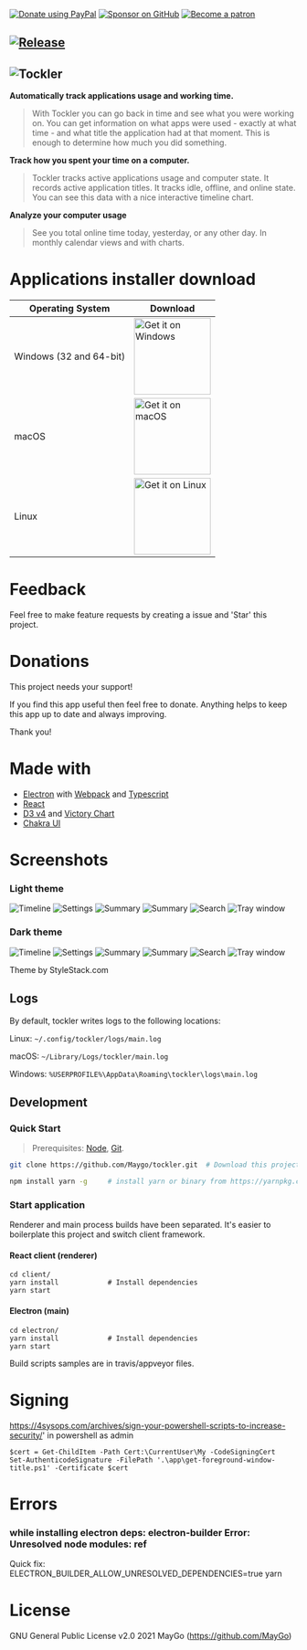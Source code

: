 <!-- DONATELINKS -->

[![Donate using PayPal](https://github.com/MayGo/tockler/raw/master/badges/Donate-PayPal-green.svg)](https://www.paypal.com/cgi-bin/webscr?cmd=_s-xclick&hosted_button_id=JAHHBZZCZVDMA)
[![Sponsor on GitHub](https://github.com/MayGo/tockler/raw/master/badges/GitHub-Badge.svg)](https://github.com/sponsors/maygo/)
[![Become a patron](https://github.com/MayGo/tockler/raw/master/badges/Patreon-Badge.svg)](https://www.patreon.com/Tockler)

<!-- DONATELINKS -->

## [![Release](https://img.shields.io/github/v/release/MayGo/tockler)](https://github.com/MayGo/tockler/releases/latest)

## ![Tockler](https://github.com/MayGo/tockler/raw/master/screenshots/tockler-logo.png 'Tockler')

**Automatically track applications usage and working time.**

> With Tockler you can go back in time and see what you were working on. You can get information on what apps were used - exactly at what time - and what title the application had at that moment. This is enough to determine how much you did something.

**Track how you spent your time on a computer.**

> Tockler tracks active applications usage and computer state. It records active application titles. It tracks idle, offline, and online state. You can see this data with a nice interactive timeline chart.

**Analyze your computer usage**

> See you total online time today, yesterday, or any other day. In monthly calendar views and with charts.

# Applications installer download

| Operating System        | Download                                                                                                                                                                                                                   |
| ----------------------- | -------------------------------------------------------------------------------------------------------------------------------------------------------------------------------------------------------------------------- |
| Windows (32 and 64-bit) | <a href='https://github.com/MayGo/tockler/releases/download/v3.19.1/tockler-3.19.1-windows.exe'><img alt='Get it on Windows' width="134px" src='https://github.com/MayGo/tockler/raw/master/badges/BadgeWindows.png'/></a> |
| macOS                   | <a href='https://github.com/MayGo/tockler/releases/download/v3.19.1/Tockler-3.19.1.dmg'><img alt='Get it on macOS' width="134px" src='https://github.com/MayGo/tockler/raw/master/badges/BadgeMacOS.png'/></a>             |
| Linux                   | <a href='https://github.com/MayGo/tockler/releases/download/v3.19.1/Tockler-3.19.1.AppImage'><img alt='Get it on Linux' width="134px" src='https://github.com/MayGo/tockler/raw/master/badges/BadgeLinux.png'/></a>        |

# Feedback

Feel free to make feature requests by creating a issue and 'Star' this project.

# Donations

This project needs your support!

If you find this app useful then feel free to donate. Anything helps to keep this app up to date and always improving.

Thank you!

# Made with

-   [Electron](https://electron.atom.io/) with [Webpack](https://webpack.github.io/) and [Typescript](https://www.typescriptlang.org/)
-   [React](https://reactjs.org/)
-   [D3 v4](https://d3js.org/) and [Victory Chart](http://formidable.com/open-source/victory/docs/victory-chart/)
-   [Chakra UI](https://chakra-ui.com/)

# Screenshots

### Light theme

![Timeline](https://github.com/MayGo/tockler/raw/master/screenshots/light/tockler-timeline.png 'Timeline')
![Settings](https://github.com/MayGo/tockler/raw/master/screenshots/light/tockler-settings.png 'Settings')
![Summary](https://github.com/MayGo/tockler/raw/master/screenshots/light/tockler-summary-calendar.png 'Summary')
![Summary](https://github.com/MayGo/tockler/raw/master/screenshots/light/tockler-summary-chart.png 'Summary')
![Search](https://github.com/MayGo/tockler/raw/master/screenshots/light/tockler-search.png 'Search')
![Tray window](https://github.com/MayGo/tockler/raw/master/screenshots/light/tockler-tray.png 'Tray window')

### Dark theme

![Timeline](https://github.com/MayGo/tockler/raw/master/screenshots/dark/tockler-timeline.png 'Timeline')
![Settings](https://github.com/MayGo/tockler/raw/master/screenshots/dark/tockler-settings.png 'Settings')
![Summary](https://github.com/MayGo/tockler/raw/master/screenshots/dark/tockler-summary-calendar.png 'Summary')
![Summary](https://github.com/MayGo/tockler/raw/master/screenshots/dark/tockler-summary-chart.png 'Summary')
![Search](https://github.com/MayGo/tockler/raw/master/screenshots/dark/tockler-search.png 'Search')
![Tray window](https://github.com/MayGo/tockler/raw/master/screenshots/dark/tockler-tray.png 'Tray window')

Theme by StyleStack.com

## Logs

By default, tockler writes logs to the following locations:

Linux: `~/.config/tockler/logs/main.log`

macOS: `~/Library/Logs/tockler/main.log`

Windows: `%USERPROFILE%\AppData\Roaming\tockler\logs\main.log`

## Development

### Quick Start

> Prerequisites: [Node](https://nodejs.org/), [Git](https://git-scm.com/).

```bash
git clone https://github.com/Maygo/tockler.git  # Download this project

npm install yarn -g     # install yarn or binary from https://yarnpkg.com
```

### Start application

Renderer and main process builds have been separated. It's easier to boilerplate this project and switch client framework.

#### React client (renderer)

```
cd client/
yarn install            # Install dependencies
yarn start
```

#### Electron (main)

```
cd electron/
yarn install            # Install dependencies
yarn start
```

Build scripts samples are in travis/appveyor files.

# Signing

https://4sysops.com/archives/sign-your-powershell-scripts-to-increase-security/'
in powershell as admin

```
$cert = Get-ChildItem -Path Cert:\CurrentUser\My -CodeSigningCert
Set-AuthenticodeSignature -FilePath '.\app\get-foreground-window-title.ps1' -Certificate $cert
```

# Errors

### while installing electron deps: electron-builder Error: Unresolved node modules: ref

Quick fix: ELECTRON_BUILDER_ALLOW_UNRESOLVED_DEPENDENCIES=true yarn

# License

GNU General Public License v2.0
2021 MayGo (https://github.com/MayGo)
